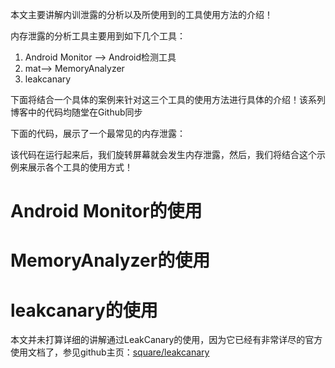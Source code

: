 本文主要讲解内训泄露的分析以及所使用到的工具使用方法的介绍！

内存泄露的分析工具主要用到如下几个工具：

1. Android Monitor ——> Android检测工具
2. mat——> MemoryAnalyzer
3. leakcanary

下面将结合一个具体的案例来针对这三个工具的使用方法进行具体的介绍！该系列博客中的代码均随堂在Github同步

下面的代码，展示了一个最常见的内存泄露：




该代码在运行起来后，我们旋转屏幕就会发生内存泄露，然后，我们将结合这个示例来展示各个工具的使用方式！


# Android Monitor的使用

# MemoryAnalyzer的使用

# leakcanary的使用

本文并未打算详细的讲解通过LeakCanary的使用，因为它已经有非常详尽的官方使用文档了，参见github主页：[square/leakcanary
](https://github.com/square/leakcanary)


